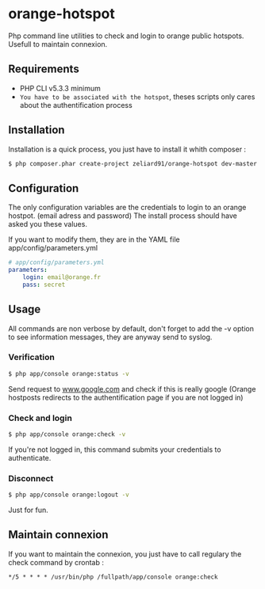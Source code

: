 orange-hotspot
==============

Php command line utilities to check and login to orange public hotspots.
Usefull to maintain connexion.

## Requirements

- PHP CLI v5.3.3 minimum
- `You have to be associated with the hotspot`, theses scripts only cares about the authentification process

## Installation

Installation is a quick process, you just have to install it whith composer : 

``` bash
$ php composer.phar create-project zeliard91/orange-hotspot dev-master
```

## Configuration

The only configuration variables are the credentials to login to an orange hostpot. (email adress and password)
The install process should have asked you these values.

If you want to modify them, they are in the YAML file app/config/parameters.yml

``` yaml
# app/config/parameters.yml
parameters: 
    login: email@orange.fr
    pass: secret
```

## Usage

All commands are non verbose by default, don't forget to add the -v option to see information messages, they are anyway send to syslog.

### Verification

``` bash
$ php app/console orange:status -v
```

Send request to www.google.com and check if this is really google (Orange hostposts redirects to the authentification page if you are not logged in)


### Check and login

``` bash
$ php app/console orange:check -v
```

If you're not logged in, this command submits your credentials to authenticate.

### Disconnect

``` bash
$ php app/console orange:logout -v
```

Just for fun.


## Maintain connexion

If you want to maintain the connexion, you just have to call regulary the check command by crontab : 

``` crontab
*/5 * * * * /usr/bin/php /fullpath/app/console orange:check
```
